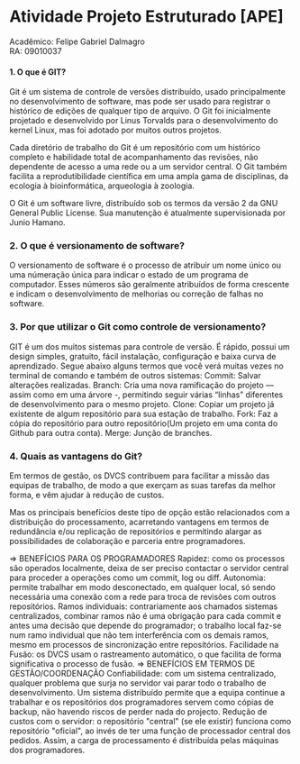 # Atividade Projeto Estruturado [APE]

Acadêmico: Felipe Gabriel Dalmagro   
RA: 09010037


#### 1. O que é GIT?
Git é um sistema de controle de versões distribuído, usado principalmente no desenvolvimento de software, mas pode ser usado para registrar o histórico de edições de qualquer tipo de arquivo. O Git foi inicialmente projetado e desenvolvido por Linus Torvalds para o desenvolvimento do kernel Linux, mas foi adotado por muitos outros projetos.

Cada diretório de trabalho do Git é um repositório com um histórico completo e habilidade total de acompanhamento das revisões, não dependente de acesso a uma rede ou a um servidor central. O Git também facilita a reprodutibilidade científica em uma ampla gama de disciplinas, da ecologia à bioinformática, arqueologia à zoologia.

O Git é um software livre, distribuído sob os termos da versão 2 da GNU General Public License. Sua manutenção é atualmente supervisionada por Junio Hamano.

### 2.  O que é versionamento de software?


O versionamento de software é o processo de atribuir um nome único ou uma númeração única para indicar o estado de um programa de computador. Esses números são geralmente atribuídos de forma crescente e indicam o desenvolvimento de melhorias ou correção de falhas no software.

### 3. Por que utilizar o Git como controle de versionamento?

GIT é um dos muitos sistemas para controle de versão. É rápido, possui um design simples, gratuito, fácil instalação, configuração e baixa curva de aprendizado.
Segue abaixo alguns termos que você verá muitas vezes no terminal de comando e também de outros sistemas:
Commit: Salvar alterações realizadas.
Branch: Cria uma nova ramificação do projeto — assim como em uma árvore -, permitindo seguir várias “linhas” diferentes de desenvolvimento para o mesmo projeto.
Clone: Copiar um projeto já existente de algum repositório para sua estação de trabalho.
Fork: Faz a cópia do repositório para outro repositório(Um projeto em uma conta do Github para outra conta).
Merge: Junção de branches.

### 4. Quais as vantagens do Git?

Em termos de gestão, os DVCS contribuem para facilitar a missão das equipas de trabalho, de modo a que exerçam as suas tarefas da melhor forma, e vêm ajudar à redução de custos.

Mas os principais benefícios deste tipo de opção estão relacionados com a distribuição do processamento, acarretando vantagens em termos de redundância e/ou replicação de repositórios e permitindo alargar as possibilidades de colaboração e parceria entre programadores.

⇒ BENEFÍCIOS PARA OS PROGRAMADORES
Rapidez: como os processos são operados localmente, deixa de ser preciso contactar o servidor central para proceder a operações como um commit, log ou diff.
Autonomia: permite trabalhar em modo desconectado, em qualquer local, só sendo necessária uma conexão com a rede para troca de revisões com outros repositórios.
Ramos individuais: contrariamente aos chamados sistemas centralizados, combinar ramos não é uma obrigação para cada commit e antes uma decisão que depende do programador; o trabalho local faz-se num ramo individual que não tem interferência com os demais ramos, mesmo em processos de sincronização entre repositórios.
Facilidade na Fusão: os DVCS usam o rastreamento automático, o que facilita de forma significativa o processo de fusão.
⇒ BENEFÍCIOS EM TERMOS DE GESTÃO/COORDENAÇÃO
Confiabilidade: com um sistema centralizado, qualquer problema que surja no servidor vai parar todo o trabalho de desenvolvimento. Um sistema distribuído permite que a equipa continue a trabalhar e os repositórios dos programadores servem como cópias de backup, não havendo riscos de perder nada do projecto.
Redução de custos com o servidor: o repositório "central" (se ele existir) funciona como repositório "oficial", ao invés de ter uma função de processador central dos pedidos. Assim, a carga de processamento é distribuída pelas máquinas dos programadores.





